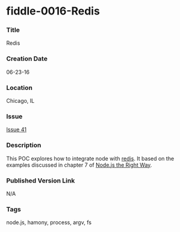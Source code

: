 fiddle-0016-Redis
======

### Title

Redis


### Creation Date

06-23-16


### Location

Chicago, IL


### Issue

[Issue 41](https://github.com/bradyhouse/house/issues/41)


### Description

This POC explores how to integrate node with [redis](http://redis.io/). It based on the examples
discussed in chapter 7 of [Node.js the Right Way](https://pragprog.com/book/jwnode/node-js-the-right-way).


### Published Version Link

N/A


### Tags

node.js, hamony, process, argv, fs
